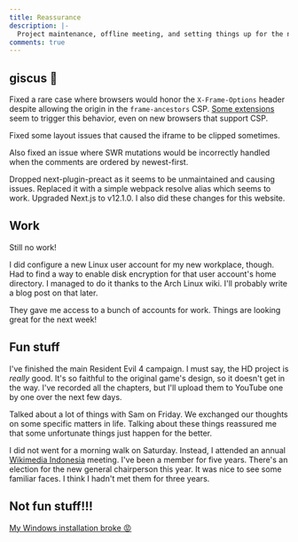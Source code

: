 ```yaml
---
title: Reassurance
description: |-
  Project maintenance, offline meeting, and setting things up for the new job.
comments: true
---
```


## giscus 💎

Fixed a rare case where browsers would honor the `X-Frame-Options` header
despite allowing the origin in the `frame-ancestors` CSP.
[Some extensions][extensions] seem to trigger this behavior, even on new
browsers that support CSP.

Fixed some layout issues that caused the iframe to be clipped sometimes.

Also fixed an issue where SWR mutations would be incorrectly handled when the
comments are ordered by newest-first.

Dropped next-plugin-preact as it seems to be unmaintained and causing issues.
Replaced it with a simple webpack resolve alias which seems to work. Upgraded
Next.js to v12.1.0. I also did these changes for this website.

## Work

Still no work!

I did configure a new Linux user account for my new workplace, though. Had to
find a way to enable disk encryption for that user account's home directory. I
managed to do it thanks to the Arch Linux wiki. I'll probably write a blog post
on that later.

They gave me access to a bunch of accounts for work. Things are looking great
for the next week!

## Fun stuff

I've finished the main Resident Evil 4 campaign. I must say, the HD project
is _really_ good. It's so faithful to the original game's design, so it doesn't
get in the way. I've recorded all the chapters, but I'll upload them to YouTube
one by one over the next few days.

Talked about a lot of things with Sam on Friday. We exchanged our thoughts on
some specific matters in life. Talking about these things reassured me that some
unfortunate things just happen for the better.

I did not went for a morning walk on Saturday. Instead, I attended an annual
[Wikimedia Indonesia][wmid] meeting. I've been a member for five years. There's
an election for the new general chairperson this year. It was nice to see some
familiar faces. I think I hadn't met them for three years.

## Not fun stuff!!!

[My Windows installation broke 😡][windows-broke]

[extensions]: https://github.com/giscus/giscus/discussions/62#discussioncomment-2182628
[wmid]: https://wikimedia.or.id
[windows-broke]: https://twitter.com/laymonage/status/1495103762754850819

